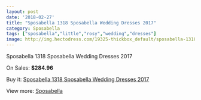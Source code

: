 ```yaml
---
layout: post
date: '2018-02-27'
title: "Sposabella 1318 Sposabella Wedding Dresses 2017"
category: Sposabella
tags: ["sposabella","little","rosy","wedding","dresses"]
image: http://img.hectodress.com/19325-thickbox_default/sposabella-1318-sposabella-wedding-dresses-2013.jpg
---
```

Sposabella 1318 Sposabella Wedding Dresses 2017

On Sales: **$284.96**
<a href="https://www.hectodress.com/sposabella/9039-sposabella-1318-sposabella-wedding-dresses-2013.html"><amp-img layout="responsive" width="600" height="600" src="//img.hectodress.com/19325-thickbox_default/sposabella-1318-sposabella-wedding-dresses-2013.jpg" alt="Sposabella 1318 Sposabella Wedding Dresses 2017 0" /></a>

Buy it: [Sposabella 1318 Sposabella Wedding Dresses 2017](https://www.hectodress.com/sposabella/9039-sposabella-1318-sposabella-wedding-dresses-2013.html "Sposabella 1318 Sposabella Wedding Dresses 2017")

View more: [Sposabella](https://www.hectodress.com/152-sposabella "Sposabella")